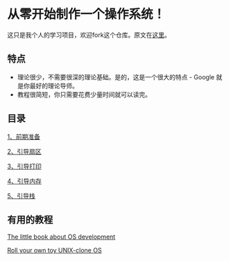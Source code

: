 # 从零开始制作一个操作系统！

这只是我个人的学习项目，欢迎fork这个仓库。原文在[这里](https://github.com/cfenollosa/os-tutorial)。

## 特点

* 理论很少，不需要很深的理论基础。是的，这是一个很大的特点 - Google 就是你最好的理论导师。
* 教程很简短，你只需要花费少量时间就可以读完。

## 目录

[1、前期准备](https://github.com/yanull/os-guide-cn/tree/main/1.%E7%8E%AF%E5%A2%83%E5%87%86%E5%A4%87)

[2、引导扇区](https://github.com/yanull/os-guide-cn/blob/main/2.%E5%BC%95%E5%AF%BC%E6%89%87%E5%8C%BA/readme.md)

[3、引导打印](https://github.com/yanull/os-guide-cn/blob/main/3.%E5%BC%95%E5%AF%BC%E6%89%93%E5%8D%B0/readme.md)

[4、引导内存](https://github.com/yanull/os-guide-cn/blob/main/4.%E5%BC%95%E5%AF%BC%E5%86%85%E5%AD%98/readme.md)

[5、引导栈](https://github.com/yanull/os-guide-cn/blob/main/5.%E5%BC%95%E5%AF%BC%E6%A0%88/readme.md)



## 有用的教程

[The little book about OS development](https://littleosbook.github.io/)

[Roll your own toy UNIX-clone OS](https://web.archive.org/web/20160412174753/http://www.jamesmolloy.co.uk/tutorial_html/index.html)



